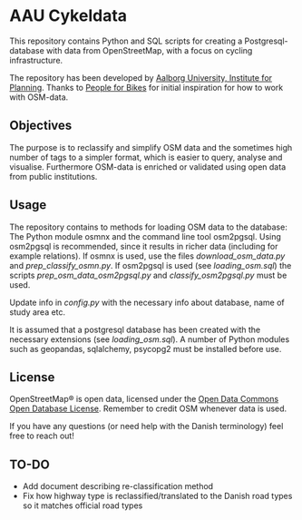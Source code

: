 # AAU Cykeldata

This repository contains Python and SQL scripts for creating a Postgresql-database with data from OpenStreetMap, with a focus on cycling infrastructure.

The repository has been developed by [Aalborg University, Institute for Planning](https://www.plan.aau.dk/).
Thanks to [People for Bikes](https://peopleforbikes.org/) for initial inspiration for how to work with OSM-data.

## Objectives
The purpose is to reclassify and simplify OSM data and the sometimes high number of tags to a simpler format, which is easier to query, analyse and visualise.
Furthermore OSM-data is enriched or validated using open data from public institutions.


## Usage
The repository contains to methods for loading OSM data to the database: The Python module osmnx and the command line tool osm2pgsql.
Using osm2pgsql is recommended, since it results in richer data (including for example relations).
If osmnx is used, use the files *download_osm_data.py* and *prep_classify_osmn.py*. 
If osm2pgsql is used (see *loading_osm.sql*) the scripts *prep_osm_data_osm2pgsql.py* and *classify_osm2pgsql.py* must be used.

Update info in *config.py* with the necessary info about database, name of study area etc.

It is assumed that a postgresql database has been created with the necessary extensions (see *loading_osm.sql*).
A number of Python modules such as geopandas, sqlalchemy, psycopg2 must be installed before use.


## License
OpenStreetMap® is open data, licensed under the [Open Data Commons Open Database License](https://www.openstreetmap.org/copyright).
Remember to credit OSM whenever data is used.


If you have any questions (or need help with the Danish terminology) feel free to reach out!


## TO-DO
- Add document describing re-classification method
- Fix how highway type is reclassified/translated to the Danish road types so it matches official road types




